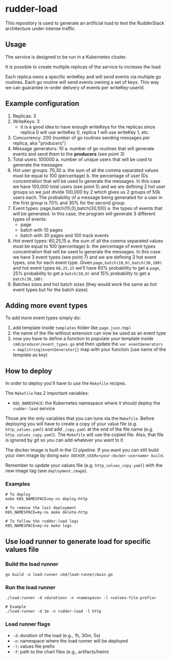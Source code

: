 # rudder-load

This repository is used to generate an artificial load to test the RudderStack architecture under intense traffic.

## Usage

The service is designed to be run in a Kubernetes cluster.

It is possible to create multiple replicas of the service to increase the load.

Each replica owns a specific writeKey and will send events via multiple go routines. Each go routine will send events
owning a set of keys. This way we can guarantee in-order delivery of events per writeKey-userId.

## Example configuration

1. Replicas: 3
2. WriteKeys: 3
   * it is a good idea to have enough writeKeys for the replicas since replica 0 will use writeKey 0,
     replica 1 will use writeKey 1, etc.
3. Concurrency: 200 (number of go routines sending messages per replica, aka "producers")
4. Message generators: 10
   a. number of go routines that will generate events and send them to the **producers** (see point 3)
5. Total users: 100000
   a. number of unique users that will be used to generate the messages
6. Hot user groups: 70,30
   a. the sum of all the comma separated values must be equal to 100 (percentage)
   b. the percentage of user IDs concentration that will be used to generate the messages. 
      In this case we have 100,000 total users (see point 5) and we are defining 2 hot user groups so we just divide
      100,000 by 2 which gives us 2 groups of 50k users each. The probability of a message being generated for a user
      in the first group is 70% and 30% for the second group.
7. Event types: page,batch(10,0),batch(30,100)
   a. the types of events that will be generated. In this case, the program will generate 3 different types of events:
      * page
      * batch with 10 pages
      * batch with 30 pages and 100 track events
8. Hot event types: 60,25,15
   a. the sum of all the comma separated values must be equal to 100 (percentage)
   b. the percentage of event types concentration that will be used to generate the messages. 
      In this case we have 3 event types (see point 7) and we are defining 3 hot event types, one for each event type.
      Given `page,batch(10,0),batch(30,100)` and hot event types `60,25,15` we'll have 60% probability to get a `page`,
      25% probability to get a `batch(10,0)` and 15% probability to get a `batch(30,100)`.
9. Batches sizes and hot batch sizes (they would work the same as hot event types but for the batch sizes)

## Adding more event types

To add more event types simply do:
1. add template inside `templates` folder like `page.json.tmpl`
2. the name of the file without extension can now be used as an event type
3. now you have to define a function to populate your template inside `cmd/producer/event_types.go` and then update
   the `var eventGenerators = map[string]eventGenerator{}` map with your function (use name of the template as key)

## How to deploy

In order to deploy you'll have to use the `Makefile` recipes.

The `Makefile` has 2 important variables:
* `K8S_NAMESPACE`: the Kubernetes namespace where it should deploy the `rudder-load` service

Those are the only variables that you can tune via the `Makefile`.
Before deploying you will have to create a copy of your value file (e.g. `http_values.yaml`) and add `_copy.yaml` at the 
end of the file name (e.g. `http_values_copy.yaml`). The `Makefile` will use the copied file. 
Also, that file is ignored by git so you can add whatever you want to it.

The docker image is built in the CI pipeline.
If you want you can still build your own image by doing `make DOCKER_USER=<your-docker-username> build`.

Remember to update your values file (e.g. `http_values_copy.yaml`) with the new image tag (see
`deployment.image`).

### Examples

```shell
# To deploy
make K8S_NAMESPACE=my-ns deploy-http

# To remove the last deployment
K8S_NAMESPACE=my-ns make delete-http

# To follow the rudder-load logs
K8S_NAMESPACE=my-ns make logs
```

## Use load runner to generate load for specific values file

### Build the load runner
```shell
go build -o load-runner cmd/load-runner/main.go
```

### Run the load runner
```shell
./load-runner -d <duration> -n <namespace> -l <values-file-prefix>

# Example
./load-runner -d 1m -n rudder-load -l http
```

### Load runner flags

- `-d`: duration of the load (e.g., 1h, 30m, 5s)
- `-n`: namespace where the load runner will be deployed
- `-l`: values file prefix
- `-f`: path to the chart files (e.g., artifacts/helm)